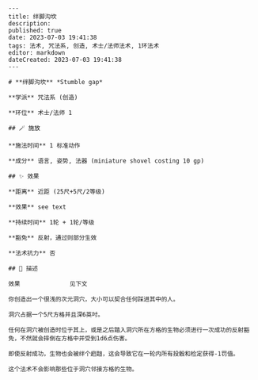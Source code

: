 
    ---
    title: 绊脚沟坎
    description: 
    published: true
    date: 2023-07-03 19:41:38
    tags: 法术, 咒法系, 创造, 术士/法师法术, 1环法术
    editor: markdown
    dateCreated: 2023-07-03 19:41:38
    ---

    # **绊脚沟坎** *Stumble gap*

    **学派** 咒法系 (创造) 

    **环位** 术士/法师 1

    ## 🪄 施放

    **施法时间** 1 标准动作

    **成分** 语言, 姿势, 法器 (miniature shovel costing 10 gp)

    ## ✨ 效果  

    **距离** 近距 (25尺+5尺/2等级) 

    **效果** see text 

    **持续时间** 1轮 + 1轮/等级 

    **豁免** 反射，通过则部分生效

    **法术抗力** 否

    ## 📖 描述

    效果              见下文

    你创造出一个很浅的次元洞穴，大小可以契合任何踩进其中的人。

    洞穴占据一个5尺方格并且深6英吋。

    任何在洞穴被创造时位于其上，或是之后踏入洞穴所在方格的生物必须进行一次成功的反射豁免，不然就会摔倒在方格中并受到1d6点伤害。

    即使反射成功，生物也会被绊个趔趄，这会导致它在一轮内所有投骰和检定获得-1罚值。

    这个法术不会影响那些位于洞穴邻接方格的生物。
    